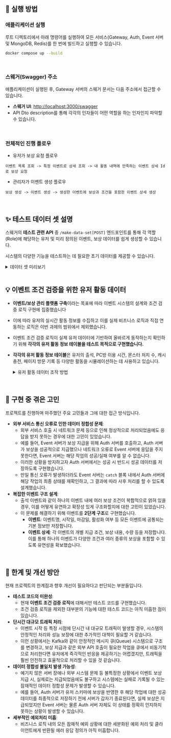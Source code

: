 ## 🚀 실행 방법

### 애플리케이션 실행

루트 디렉토리에서 아래 명령어를 실행하여 모든 서비스(Gateway, Auth, Event 서버 및 MongoDB, Redis)를 한 번에 빌드하고 실행할 수 있습니다.

```bash
docker compose up --build
```

<br>

### 스웨거(Swagger) 주소

애플리케이션이 실행된 후, Gateway 서버의 스웨거 문서는 다음 주소에서 접근할 수 있습니다.

- **스웨거 UI**: [http://localhost:3000/swagger](http://localhost:3000/swagger)
- API Dto description를 통해 각각의 인자들이 어떤 역할을 하는 인자인지 파악할 수 있습니다.

<br>

### 전체적인 진행 플로우
- 유저가 보상 요청 플로우
```
이벤트 목록 조회 -> 특정 이벤트로 상세 조회 -> 내 활동 내역에 만족하는 이벤트 상세 Id로 보상 요청
```
- 관리자가 이벤트 생성 플로우
```
보상 생성 -> 이벤트 생성 -> 생성한 이벤트에 보상과 조건을 포함한 이벤트 상세 생성
```

<br>

## ✨ 테스트 데이터 셋 설명

스웨거의 **테스트 관련 API** 중 `/make-data-set[POST]` 엔드포인트를 통해 각 역할(Role)에 해당하는 유저 및 미리 정의된 이벤트, 보상 데이터를 쉽게 생성할 수 있습니다. 

시스템의 다양한 기능을 테스트하는 데 필요한 초기 데이터를 제공할 수 있습니다.

<details>
  <summary>데이터 셋 미리보기</summary>  
  
  ### 🧑‍💻 유저 정보 (생성되는 유저 계정)
`/make-data-set` API를 통해 생성되는 기본 유저 계정 정보입니다.

- **ADMIN**: 모든 기능에 접근 가능 (USER 전용 API 제외)
    - `id`: `admin@admin.com`
    - `password`: `1234`
- **OPERATOR**: 이벤트 및 보상 등록 가능
    - `id`: `operator@operator.com`
    - `password`: `1234`
- **AUDITOR**: 이벤트 및 보상 내역 조회만 가능
    - `id`: `auditor@auditor.com`
    - `password`: `1234`
- **USER**: 보상 요청 가능
    - `id`: `user@user.com`
    - `password`: `1234`

### 🗓️ 이벤트 목록 (생성되는 이벤트)

`/make-data-set` API를 통해 생성되는 주요 이벤트 유형 및 조건은 다음과 같습니다.

- **출석 이벤트**
    - 2025-05-20 출석 시 아이템 지급
    - 2025-05-21 출석 시 아이템 지급
    - 2025-05-22 출석 시 아이템 지급
    - 2025-05-23 출석 시 아이템 지급
    - 2025-05-24 출석 시 아이템 지급
    - 2025-05-25 출석 시 아이템 지급
    - 2025-05-26 ~ 2025-05-30 출석 시 아이템 지급
    - 누적 5일 출석 시 아이템 지급
    - 누적 10일 출석 시 아이템 지급
- **PC방 이용 이벤트**
    - 2025-05-20 일일 PC방 이용 시간 60분 이상 시 아이템 지급
    - 누적 PC방 이용 시간 300분 이상 시 아이템 지급
- **몬스터 처치 이벤트**
    - 2025-05-20 일일 몬스터 처치 수 100 이상 시 경험치 쿠폰 지급
    - 2025-05-21 일일 몬스터 처치 수 200 이상 시 경험치 쿠폰 지급
    - 2025-05-22 일일 몬스터 처치 수 300 이상 시 경험치 쿠폰 지급
- **캐시 충전 이벤트**
    - 누적 캐시 100,000원 이상 시 포인트 지급
    - 누적 캐시 200,000원 이상 시 포인트 지급
- **페이지 방문 이벤트**
    - 넥슨 페이지 방문 시 쿠폰 지급

### 🎁 보상 목록 (생성되는 보상 유형)

`/make-data-set` API를 통해 생성되는 보상 유형은 다음과 같습니다.

- **캐시 포인트**
- **아이템**: 경험치 쿠폰, 다양한 종류의 장비 아이템 등
- **할인 쿠폰**
    
</details>

<br>

## 💡 이벤트 조건 검증을 위한 유저 활동 데이터

- **이벤트/보상 관리 플랫폼 구축**이라는 목표에 따라 이벤트 시스템의 설계와 조건 검증 로직 구현에 집중했습니다
- 이에 따라 유저의 실시간 활동 정보를 수집하고 이를 실제 비즈니스 로직과 직접 연동하는 로직은 이번 과제의 범위에서 제외했습니다.
- 이벤트 조건 검증 로직이 실제 유저 데이터에 기반하여 올바르게 동작하는지 확인하기 위해 **각각의 유저 활동 정보 테이블을 테스트 목적으로 구현했습니다.**
- **각각의 유저 활동 정보 테이블**은 유저의 출석, PC방 이용 시간, 몬스터 처치 수, 캐시 충전, 페이지 방문 기록 등 다양한 활동을 시뮬레이션하는 데 사용하고 있습니다.

  <details>
  
    <summary>유저 활동 데이터 조작 방법</summary>  
    <br>
  
    **테스트 관련 API를 통해 각각의 유저 활동 데이터를 스웨거에서 편하게 생성할 수 있습니다.**
    
  - **게임 접속 정보 (Access Game Information)**
      - POST 요청을 통해 접속한 날짜를 'yyyy-mm-dd' 형식으로 입력하여 데이터를 생성할 수 있습니다.
      - 당일 누적 이용 시간 및 당일 누적 PC방 이용 시간은 PATCH 요청을 통해 변경할 수 있습니다. (PATCH 요청 시 해당 컬럼 ID가 필요합니다.)
      - 또한, 패스권 개념을 도입하여 지난 날짜도 출석체크가 가능하도록 설계했습니다. (로직적인 예외 처리는 테스트 목적이므로 포함하지 않았습니다.)
  
  - **몬스터 처치 횟수 (Daily Monster Kill)**
      - POST 요청을 통해 접속한 날짜를 'yyyy-mm-dd' 형식으로 입력하여 데이터를 생성할 수 있습니다.
      - 당일 몬스터 처치 횟수는 PATCH 요청을 통해 변경할 수 있습니다. (PATCH 요청 시 해당 컬럼 ID가 필요합니다.)
  
  - **결제 내역 (Purchase History)**
      - POST 요청을 통해 결제 금액을 입력하여 내역을 생성할 수 있습니다.
      - `isPaid` 필드를 통해 이벤트로 받은 금액인지 실제 결제 금액인지 구별할 수 있도록 했습니다.
  
  - **페이지 방문 정보 (Page Visit)**
      - POST 요청을 통해 방문한 페이지 URL을 입력하여 내역을 생성할 수 있습니다.
  
  </details>

<br>

## 🧐 구현 중 겪은 고민

프로젝트를 진행하며 마주했던 주요 고민들과 그에 대한 접근 방식입니다.

- **외부 서비스 통신 오류로 인한 데이터 정합성 문제**:
    - 외부 서비스 호출 시 네트워크 문제 등으로 인해 정상적으로 처리되었음에도 응답을 받지 못하는 경우에 대한 고민이 있었습니다.
    - 예를 들어, Event 서버가 보상 지급을 위해 Auth 서버를 호출하고, Auth 서버가 보상을 성공적으로 지급했으나 네트워크 오류로 Event 서버에 응답을 주지 못한다면, Event 서버는 해당 작업의 성공/실패 여부를 알 수 없습니다.
    - 이러한 상황을 방지하고자 Auth 서버에서는 성공 시 반드시 성공 데이터를 저장하도록 구현했습니다.
    - 만일 통신 오류가 발생하더라도 Event 서버는 `catch` 블록 내에서 Auth 서버에 해당 작업의 최종 상태를 재확인하고, 그 결과에 따라 사후 처리를 할 수 있도록 설계했습니다.
- **복잡한 이벤트 구조 설계**:
    - 출석 이벤트와 같이 하나의 이벤트 내에 여러 보상 조건이 복합적으로 얽혀 있을 경우, 이를 어떻게 유연하고 확장성 있게 구조화할지에 대한 고민이 있었습니다.
    - 이 문제를 해결하기 위해 이벤트를 **2단계 구조**로 구현했습니다.
        - **이벤트**: 이벤트명, 시작일, 마감일, 활성화 여부 등 모든 이벤트에 공통되는 기본 정보만 저장합니다.
        - **이벤트 상세**: 각 이벤트의 개별 지급 조건, 보상 내용, 수량 등을 저장합니다. 이를 통해 하나의 이벤트가 다양한 조건과 여러 종류의 보상을 포함할 수 있도록 유연성을 확보했습니다.

<br>

## 🚧 한계 및 개선 방안

현재 프로젝트의 한계점과 향후 개선이 필요하다고 판단되는 부분들입니다.

- **테스트 코드의 미완성**:
    - 현재 **이벤트 조건 검증 로직**에 대해서만 테스트 코드를 구현했습니다.
    - 조건 검증 로직을 제외한 대부분의 기능에 대한 테스트 코드는 아직 미흡한 점이 있습니다.
- **단시간 대규모 트래픽 처리**:
    - 이벤트 시작 등 특정 시점에 단시간 내 대규모 트래픽이 발생할 경우, 시스템의 안정적인 처리와 성능 보장에 대한 추가적인 대책이 필요할 거 같습니다.
    - 이런 상황에서는 Kafka와 같이 안정적인 메시지 큐(Queue) 시스템으로 구조를 변경하고, 보상 지급과 같은 외부 API 호출이 필요한 작업을 큐에서 비동기적으로 처리한다면 유저에게 즉각적인 반응을 제공하기는 어렵겠지만, 트래픽을 훨씬 안전하고 효율적으로 처리할 수 있을 것 같습니다.
- **데이터 정합성 불일치 발생 가능성**:
    - 예기치 않은 서버 장애나 외부 시스템 문제 등 불특정한 상황에서 이벤트 보상 지급 시, 실제로는 지급되었음에도 불구하고 시스템에는 실패로 기록될 수 있는 잠재적인 데이터 정합성 문제가 발생할 수 있습니다.
    - 예를 들어, Auth 서버가 유저 스키마에 보상을 반영한 후 해당 작업에 대한 성공 데이터를 최종적으로 저장하기 전에 서버가 갑자기 종료된다면, 실제 보상은 지급되었지만 Event 서버는 물론 Auth 서버 자체도 이 상태를 정확히 인지하지 못하는 상황이 발생할 수 있습니다.
- **세부적인 예외처리 미흡**:
    - 비즈니스 로직 내의 모든 잠재적 예외 상황에 대한 세분화된 예외 처리 및 클라이언트에게 반환될 에러 응답 정의가 아직 미흡합니다.